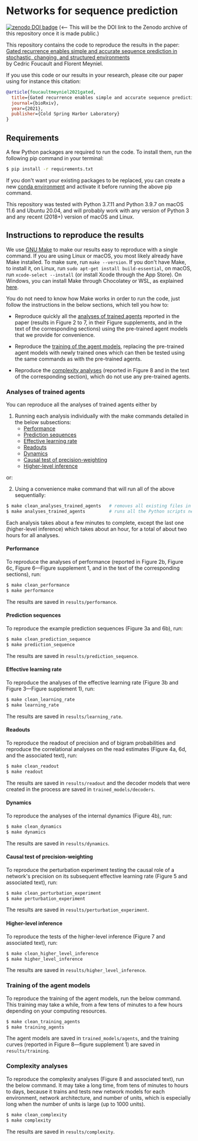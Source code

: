 Networks for sequence prediction
================================

[![zenodo DOI badge](https://img.shields.io/badge/DOI-xx.xxxxx/zenodo.xxxxxxx-blue)](https://zenodo.org/badge/latestdoi/xxxxxxxxx)
(<-- This will be the DOI link to the Zenodo archive of this repository once it is made public.)

This repository contains the code to reproduce the results in the paper: <br />
[Gated recurrence enables simple and accurate sequence prediction in stochastic, changing, and structured environments](https://doi.org/10.1101/2021.05.03.442240) <br />
by Cedric Foucault and Florent Meyniel.

If you use this code or our results in your research,
please cite our paper using for instance this citation:

```bibtex
@article{foucaultmeyniel2021gated,
  title={Gated recurrence enables simple and accurate sequence prediction in stochastic, changing, and structured environments},
  journal={bioRxiv},
  year={2021},
  publisher={Cold Spring Harbor Laboratory}
}
```


## Requirements

A few Python packages are required to run the code.
To install them, run the following pip command in your terminal:
```bash
$ pip install -r requirements.txt
```

If you don't want your existing packages to be replaced,
you can create a new
[conda environment](https://docs.conda.io/projects/conda/en/latest/user-guide/tasks/manage-environments.html#creating-an-environment-with-commands)
and activate it before running the above pip command.

This repository was tested with
Python 3.7.11 and Python 3.9.7 on macOS 11.6 and Ubuntu 20.04,
and will probably work with any version of Python 3
and any recent (2018+) version of macOS and Linux.


## Instructions to reproduce the results

We use [GNU Make](https://www.gnu.org/software/make/)
to make our results easy to reproduce with a single command.
If you are using Linux or macOS, you most likely already have Make installed.
To make sure, run `make --version`.
If you don't have Make, to install it, on Linux, run `sudo apt-get install build-essential`,
on macOS, run `xcode-select --install` (or install Xcode through the App Store).
On Windows, you can install Make through Chocolatey or WSL, as explained
[here](https://pakstech.com/blog/make-windows/).

You do not need to know how Make works in order to run the code,
just follow the instructions in the below sections, which tell you how to:

* Reproduce quickly all the [analyses of trained agents](#analyses-of-trained-agents)
reported in the paper (results in Figure 2 to 7, in their Figure supplements,
and in the text of the corresponding sections) using the pre-trained agent models
that we provide for convenience.

* Reproduce the [training of the agent models](#training-of-the-agent-models),
replacing the pre-trained agent models with newly trained ones which can then
be tested using the same commands as with the pre-trained agents.

* Reproduce the [complexity analyses](#complexity-analyses)
(reported in Figure 8 and in the text of the corresponding section),
which do not use any pre-trained agents.


### Analyses of trained agents

You can reproduce all the analyses of trained agents either by

1. Running each analysis individually with the make commands detailed in the below subsections:
    * [Performance](#performance)
    * [Prediction sequences](#prediction-sequences)
    * [Effective learning rate](#effective-learning-rate)
    * [Readouts](#readouts)
    * [Dynamics](#dynamics)
    * [Causal test of precision-weighting](#causal-test-of-precision-weighting)
    * [Higher-level inference](#higher-level-inference)

or:

2. Using a convenience make command that will run all of the above sequentially:

```bash
$ make clean_analyses_trained_agents   # removes all existing files in the corresponding results subdirectories and in the trained_models/decoders directory
$ make analyses_trained_agents         # runs all the Python scripts needed to generate these results
```

Each analysis takes about a few minutes to complete, except the last one (higher-level inference) which takes about an hour, for a total of about two hours for all analyses.

#### Performance

To reproduce the analyses of performance
(reported in Figure 2b, Figure 6c, Figure 6—Figure supplement 1,
and in the text of the corresponding sections), run:

```bash
$ make clean_performance
$ make performance
```
The results are saved in `results/performance`.

#### Prediction sequences

To reproduce the example prediction sequences (Figure 3a and 6b), run:

```bash
$ make clean_prediction_sequence
$ make prediction_sequence
```

The results are saved in `results/prediction_sequence`.

#### Effective learning rate

To reproduce the analyses of the effective learning rate (Figure 3b and Figure 3—Figure supplement 1), run:

```bash
$ make clean_learning_rate
$ make learning_rate
```

The results are saved in `results/learning_rate`.

#### Readouts

To reproduce the readout of precision and of bigram probabilities
and reproduce the correlational analyses on the read estimates
(Figure 4a, 6d, and the associated text), run:

```bash
$ make clean_readout
$ make readout
```

The results are saved in `results/readout` and
the decoder models that were created in the process are saved in `trained_models/decoders`.

#### Dynamics

To reproduce the analyses of the internal dynamics (Figure 4b), run:

```bash
$ make clean_dynamics
$ make dynamics
```

The results are saved in `results/dynamics`.

#### Causal test of precision-weighting

To reproduce the perturbation experiment testing the causal role of a network's precision
on its subsequent effective learning rate (Figure 5 and associated text), run:

```bash
$ make clean_perturbation_experiment
$ make perturbation_experiment
```

The results are saved in `results/perturbation_experiment`.


#### Higher-level inference

To reproduce the tests of the higher-level inference (Figure 7 and associated text), run:

```bash
$ make clean_higher_level_inference
$ make higher_level_inference
```

The results are saved in `results/higher_level_inference`.


### Training of the agent models

To reproduce the training of the agent models, run the below command.
This training may take a while, from a few tens of minutes to a few hours depending on your computing resources.


```bash
$ make clean_training_agents
$ make training_agents
```

The agent models are saved in `trained_models/agents`,
and the training curves (reported in Figure 8—figure supplement 1) are saved in `results/training`.


### Complexity analyses

To reproduce the complexity analyses (Figure 8 and associated text), run the below command.
It may take a long time, from tens of minutes to hours to days,
because it trains and tests new network models for each environment, network architecture, and number of units,
which is especially long when the number of units is large (up to 1000 units).

```bash
$ make clean_complexity
$ make complexity
```

The results are saved in `results/complexity`.


